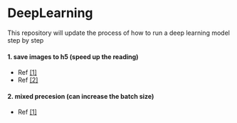 # DeepLearning
This repository will update the process of how to run a deep learning model step by step


#### 1. save images to h5 (speed up the reading)
- Ref [[1]](http://machinelearninguru.com/deep_learning/data_preparation/hdf5/hdf5.html#list)
- Ref [[2]](https://www.kaggle.com/runninglion/resize-and-save-images-as-hdf5-256x256/edit)

#### 2. mixed precesion (can increase the batch size)
- Ref [[1]](https://www.tensorflow.org/guide/keras/mixed_precision)
